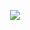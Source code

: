 
<p align="center">
 <img src="https://user-images.githubusercontent.com/72066777/99318238-02999580-2870-11eb-9544-be4e1b1f611d.gif"/>
</p>

<!--
**NoaTzur/NoaTzur** is a ✨ _special_ ✨ repository because its `README.md` (this file) appears on your GitHub profile.

Here are some ideas to get you started:

- 🔭 I’m currently working on ...
- 🌱 I’m currently learning ...
- 👯 I’m looking to collaborate on ...
- 🤔 I’m looking for help with ...
- 💬 Ask me about ...
- 📫 How to reach me: ...
- 😄 Pronouns: ...
- ⚡ Fun fact: ...



-->
